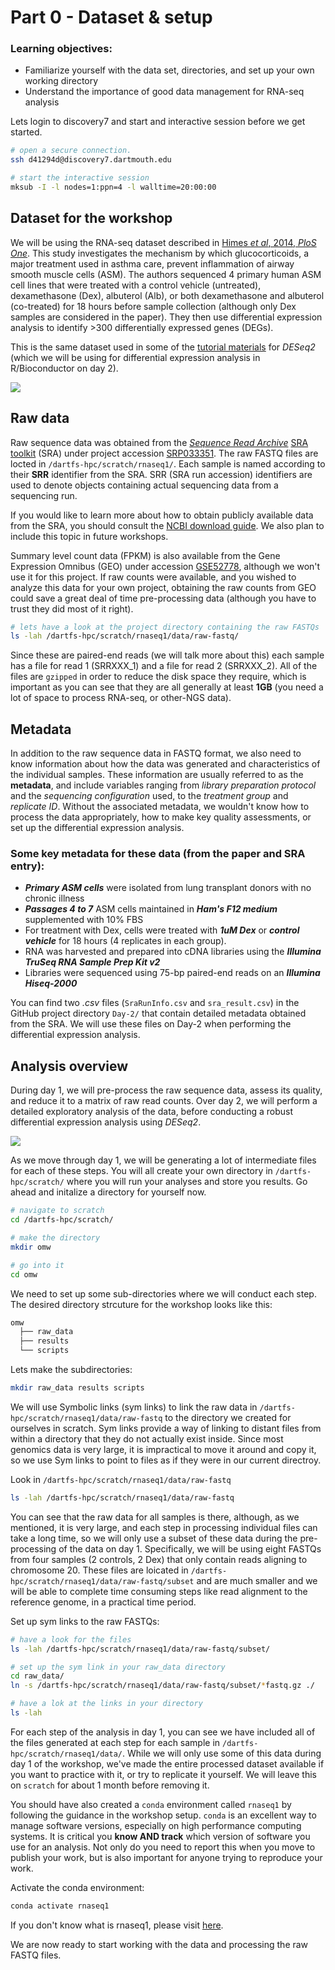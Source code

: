 # Part 0 - Dataset & setup

### Learning objectives: 
- Familiarize yourself with the data set, directories, and set up your own working directory
- Understand the importance of good data management for RNA-seq analysis

Lets login to discovery7 and start and interactive session before we get started.  
```bash
# open a secure connection.
ssh d41294d@discovery7.dartmouth.edu

# start the interactive session
mksub -I -l nodes=1:ppn=4 -l walltime=20:00:00
```

## Dataset for the workshop 

We will be using the RNA-seq dataset described in [Himes *et al*, 2014, *PloS One*](https://journals.plos.org/plosone/article?id=10.1371/journal.pone.0099625). This study investigates the mechanism by which glucocorticoids, a major treatment used in asthma care, prevent inflammation of airway smooth muscle cells (ASM). The authors sequenced 4 primary human ASM cell lines that were treated with a control vehicle (untreated), dexamethasone (Dex), albuterol (Alb), or both dexamethasone and albuterol (co-treated) for 18 hours before sample collection (although only Dex samples are considered in the paper). They then use differential expression analysis to identify >300 differentially expressed genes (DEGs). 

This is the same dataset used in some of the [tutorial materials](http://bioconductor.org/packages/devel/bioc/vignettes/DESeq2/inst/doc/DESeq2.html) for *DESeq2* (which we will be using for differential expression analysis in R/Bioconductor on day 2). 

![](../figures/experiment.png)

## Raw data 

Raw sequence data was obtained from the [*Sequence Read Archive*](https://www.ncbi.nlm.nih.gov/sra)
[SRA toolkit](https://github.com/ncbi/sra-tools) (SRA) under project accession [SRP033351](https://www.ncbi.nlm.nih.gov/sra?term=SRP033351). The raw FASTQ files are locted in `/dartfs-hpc/scratch/rnaseq1/`. Each sample is named according to their **SRR** identifier from the SRA. SRR (SRA run accession) identifiers are used to denote objects containing actual sequencing data from a sequencing run. 

If you would like to learn more about how to obtain publicly available data from the SRA, you should consult the [NCBI download guide](https://www.ncbi.nlm.nih.gov/books/NBK242621/). We also plan to include this topic in future workshops.  

Summary level count data (FPKM) is also available from the Gene Expression Omnibus (GEO) under accession [GSE52778](https://www.ncbi.nlm.nih.gov/geo/query/acc.cgi?acc=GSE52778), although we won't use it for this project. If raw counts were available, and you wished to analyze this data for your own project, obtaining the raw counts from GEO could save a great deal of time pre-processing data (although you have to trust they did most of it right). 

```bash
# lets have a look at the project directory containing the raw FASTQs
ls -lah /dartfs-hpc/scratch/rnaseq1/data/raw-fastq/
```

Since these are paired-end reads (we will talk more about this) each sample has a file for read 1 (SRRXXX_1) and a file for read 2 (SRRXXX_2). All of the files are `gzipped` in order to reduce the disk space they require, which is important as you can see that they are all generally at least **1GB** (you need a lot of space to process RNA-seq, or other-NGS data). 

## Metadata 

In addition to the raw sequence data in FASTQ format, we also need to know information about how the data was generated and characteristics of the individual samples. These information are usually referred to as the **metadata**, and include variables ranging from *library preparation protocol* and the *sequencing configuration* used, to the *treatment group* and *replicate ID*. Without the associated metadata, we wouldn't know how to process the data appropriately, how to make key quality assessments, or set up the differential expression analysis. 

### Some key metadata for these data (from the paper and SRA entry): 
- ***Primary ASM cells*** were isolated from lung transplant donors with no chronic illness  
- ***Passages 4 to 7*** ASM cells maintained in ***Ham's F12 medium*** supplemented with 10% FBS  
- For treatment with Dex, cells were treated with ***1uM Dex*** or ***control vehicle*** for 18 hours (4 replicates in each group). 
- RNA was harvested and prepared into cDNA libraries using the ***Illumina TruSeq RNA Sample Prep Kit v2***
- Libraries were sequenced using 75-bp paired-end reads on an ***Illumina Hiseq-2000***

You can find two *.csv* files (`SraRunInfo.csv` and `sra_result.csv`) in the GitHub project directory `Day-2/` that contain detailed metadata obtained from the SRA. We will use these files on Day-2 when performing the differential expression analysis. 

## Analysis overview

During day 1, we will pre-process the raw sequence data, assess its quality, and reduce it to a matrix of raw read counts. Over day 2, we will perform a detailed exploratory analysis of the data, before conducting a robust differential expression analysis using *DESeq2*. 

![](../figures/analysis_overview.png)

As we move through day 1, we will be generating a lot of intermediate files for each of these steps. You will all create your own directory in `/dartfs-hpc/scratch/` where you will run your analyses and store you results. Go ahead and initalize a directory for yourself now. 

```bash
# navigate to scratch 
cd /dartfs-hpc/scratch/

# make the directory 
mkdir omw

# go into it
cd omw
``` 

We need to set up some sub-directories where we will conduct each step. The desired directory strcuture for the workshop looks like this: 
```bash
omw
  ├── raw_data
  ├── results
  └── scripts
```

Lets make the subdirectories: 
```bash
mkdir raw_data results scripts 
``` 

We will use Symbolic links (sym links) to link the raw data in `/dartfs-hpc/scratch/rnaseq1/data/raw-fastq` to the directory we created for ourselves in scratch. Sym links provide a way of linking to distant files from within a directory that they do not actually exist inside. Since most genomics data is very large, it is impractical to move it around and copy it, so we use Sym links to point to files as if they were in our current directroy. 

Look in `/dartfs-hpc/scratch/rnaseq1/data/raw-fastq`
```bash 
ls -lah /dartfs-hpc/scratch/rnaseq1/data/raw-fastq
```

You can see that the raw data for all samples is there, although, as we mentioned, it is very large, and each step in processing individual files can take a long time, so we will only use a subset of these data during the pre-processing of the data on day 1. Specifically, we will be using eight FASTQs from four samples (2 controls, 2 Dex) that only contain reads aligning to chromosome 20. These files are loicated in `/dartfs-hpc/scratch/rnaseq1/data/raw-fastq/subset` and are much smaller and we will be able to complete time consuming steps like read alignment to the reference genome, in a practical time period. 

Set up sym links to the raw FASTQs: 
```bash 
# have a look for the files 
ls -lah /dartfs-hpc/scratch/rnaseq1/data/raw-fastq/subset/

# set up the sym link in your raw_data directory 
cd raw_data/
ln -s /dartfs-hpc/scratch/rnaseq1/data/raw-fastq/subset/*fastq.gz ./

# have a lok at the links in your directory 
ls -lah 
``` 

For each step of the analysis in day 1, you can see we have included all of the files generated at each step for each sample in `/dartfs-hpc/scratch/rnaseq1/data/`. While we will only use some of this data during day 1 of the workshop, we've made the entire processed dataset available if you want to practice with it, or try to replicate it yourself. We will leave this on `scratch` for about 1 month before removing it. 

You should have also created a `conda` environment called `rnaseq1` by following the guidance in the workshop setup. `conda` is an excellent way to manage software versions, especially on high performance computing systems. It is critical you **know AND track** which version of software you use for an analysis. Not only do you need to report this when you move to publish your work, but is also important for anyone trying to reproduce your work. 

Activate the conda environment:
```bash
conda activate rnaseq1
```
If you don't know what is rnaseq1, please visit [here](https://github.com/Dartmouth-Data-Analytics-Core/RNA-seq_workshop_July2020/blob/master/welcome-%26-setup.md).

We are now ready to start working with the data and processing the raw FASTQ files. 
